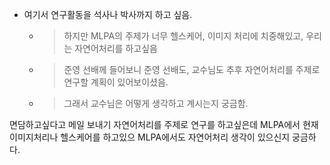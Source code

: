 - 여기서 연구활동을 석사나 박사까지 하고 싶음.
	- > 하지만 MLPA의 주제가 너무 헬스케어, 이미지 처리에 치중해있고, 우리는 자연어처리를 하고싶음
	- > 준영 선배께 들어보니 준영 선배도, 교수님도 추후 자연어처리를 주제로 연구할 계획이 있어보이셨음.
	- > 그래서 교수님은 어떻게 생각하고 계시는지 궁금함.


면담하고싶다고 메일 보내기
자연어처리를 주제로 연구를 하고싶은데 MLPA에서 현재 이미지처리나 헬스케어를 하고있으 MLPA에서도 자연어처리 생각이 있으신지 궁금하다.